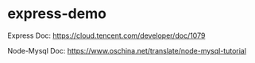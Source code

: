 # express-demo

Express Doc: https://cloud.tencent.com/developer/doc/1079

Node-Mysql Doc: https://www.oschina.net/translate/node-mysql-tutorial

